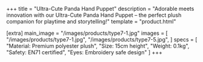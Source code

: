 +++
title = "Ultra-Cute Panda Hand Puppet"
description = "Adorable meets innovation with our Ultra-Cute Panda Hand Puppet – the perfect plush companion for playtime and storytelling!"
template = "product.html"

[extra]
main_image = "/images/products/type7-1.jpg"
images = [
    "/images/products/type7-1.jpg",
    "/images/products/type7-5.jpg",
]
specs = [
  "Material: Premium polyester plush",
  "Size: 15cm height",
  "Weight: 0.1kg",
  "Safety: EN71 certified",
  "Eyes: Embroidery safe design"
]
+++
